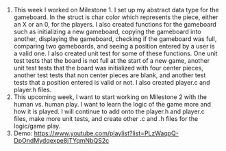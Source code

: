 1. This week I worked on Milestone 1. I set up my abstract data type for the gameboard. In the struct is char color which represents the piece, either an X or an 0, for the players. I also created functions for the gameboard such as initializing a new gameboard, copying the gameboard into another, displaying the gameboard, checking if the gameboard was full, comparing two gameboards, and seeing a position entered by a user is a valid one. I also created unit test for some of these functions. One unit test tests that the board is not full at the start of a new game, another unit test tests that the board was initialized with four center pieces, another test tests that non center pieces are blank, and another test tests that a position entered is valid or not. I also created player.c and player.h files.
2. This upcoming week, I want to start working on Milestone 2 with the human vs. human play. I want to learn the logic of the game more and how it is played. I will continue to add onto the player.h and player.c files, make more unit tests, and create other .c and .h files for the logic/game play.
3. Demo: https://www.youtube.com/playlist?list=PLzWaqpQ-DpOndMydqexpe8jTYqmNbQS2c
